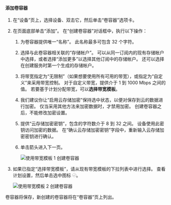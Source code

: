 <!--author=SharS last changed: 1/7/2016-->

#### <a name="to-add-a-volume-container"></a>添加卷容器
1. 在“设备”页上，选择设备、双击它，然后单击“卷容器”选项卡。
2. 在页面底部单击“添加”。 在“创建卷容器”对话框中，执行以下操作：
   
   1. 为卷容器提供唯一“名称”。 此名称最多可包含 32 个字符。
   2. 选择与此卷容器相关联的“存储帐户”。 可以从同一订阅内的现有存储帐户中选择，或者选择“添加更多”以选择其他订阅中的存储帐户。 还可以选择在创建服务时第一个生成的存储帐户。
   3. 将带宽指定为“无限制”（如果想要使用所有可用的带宽），或指定为“自定义”来采用带宽控制。 对于自定义带宽，提供介于 1 到 1000 Mbps 之间的值。 若要基于计划分配带宽，可以**选择带宽模板**。
   4. 我们建议你让“启用云存储加密”保持选中状态，以便对保存到云的数据进行加密。 仅当采用其他方法来加密数据时，才禁用加密。 创建卷容器之后，不能修改加密设置。
   5. 提供“云存储加密密钥”，包含的字符数介于 8 到 32 之间。 设备使用此密钥访问加密的数据。 在“确认云存储加密密钥”字段中，重新输入云存储加密密钥进行确认。 
   6. 单击箭头进入下一页。
      
      ![使用带宽模板 1 创建卷容器](./media/storsimple-add-volume-container/HCS_CreateVCBT1-include.png) 
3. 如果已指定“选择带宽模板”，请从现有带宽模板的下拉列表中进行选择。 查看计划设置，然后单击选中图标 ![选中图标](./media/storsimple-configure-new-storage-account/HCS_CheckIcon-include.png)。
   
    ![使用带宽模板 2 创建卷容器](./media/storsimple-add-volume-container/HCS_CreateVCBT2-include.png) 

卷容器将保存，新创建的卷容器将在“卷容器”页上列出。



<!--HONumber=Nov16_HO3-->


